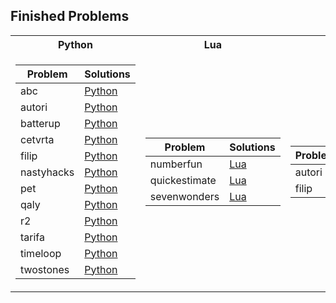 ## Finished Problems

<table>
  <tr><th>Python</th><th>Lua</th><th>Rust</th></tr>
  
  <tr><td>

| Problem     | Solutions |
|-------------|---------- |
| abc        | [Python](./python/abc) |
| autori     | [Python](./python/autori) |
| batterup   | [Python](./python/batterup) |
| cetvrta    | [Python](./python/cetvrta) |
| filip      | [Python](./python/filip) |
| nastyhacks | [Python](./python/nastyhacks) |
| pet        | [Python](./python/pet) |
| qaly       | [Python](./python/qaly) |
| r2         | [Python](./python/r2) |
| tarifa     | [Python](./python/tarifa) |
| timeloop   | [Python](./python/timeloop) |
| twostones  | [Python](./python/twostones) | 

</td><td>

| Problem     | Solutions |
|-------------|---------- |
| numberfun  | [Lua](./lua/numberfun) |
| quickestimate | [Lua](./lua/quickestimate) |
| sevenwonders | [Lua](./lua/sevenwonders) |

</td><td>
  
| Problem | Solutions |
| ------- | --------- |
| autori | [Rust](./rust/autori)|
| filip | [Rust](./rust/filip) |

</td></tr> </table>
